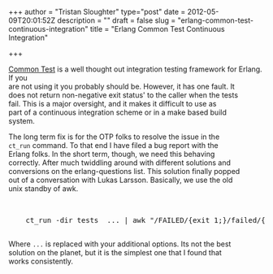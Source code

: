 +++
author = "Tristan Sloughter"
type="post"
date = 2012-05-09T20:01:52Z
description = ""
draft = false
slug = "erlang-common-test-continuous-integration"
title = "Erlang Common Test Continuous Integration"

+++

[Common Test](http://www.erlang.org/doc/apps/common_test/index.html) is a well thought out integration testing framework for Erlang. If you   
are not using it you probably should be. However, it has one fault. It  
does not return non-negative exit status' to the caller when the tests  
fail. This is a major oversight, and it makes it difficult to use as  
part of a continuous integration scheme or in a make based build  
system.  
  
The long term fix is for the OTP folks to resolve the issue in the  
`ct_run` command. To that end I have filed a bug report with the  
Erlang folks. In the short term, though, we need this behaving  
correctly. After much twiddling around with different solutions and  
conversions on the erlang-questions list. This solution finally popped  
out of a conversation with Lukas Larsson. Basically, we use the old  
unix standby of awk.  
  
<pre>  
  
    ct_run -dir tests  ... | awk "/FAILED/{exit 1;}/failed/{exit 1;}/SKIPPED/{exit 1;}"  
  
</pre>  
Where `...` is replaced with your additional options. Its not the best  
solution on the planet, but it is the simplest one that I found that  
works consistently.


